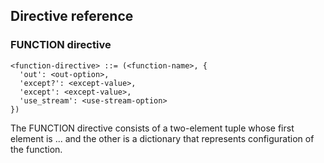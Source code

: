 ## Directive reference

### FUNCTION directive

```
<function-directive> ::= (<function-name>, {
  'out': <out-option>,
  'except?': <except-value>,
  'except': <except-value>,
  'use_stream': <use-stream-option>
})
```

The FUNCTION directive consists of a two-element tuple whose first element is ... and the other is a dictionary that represents configuration of the function.

